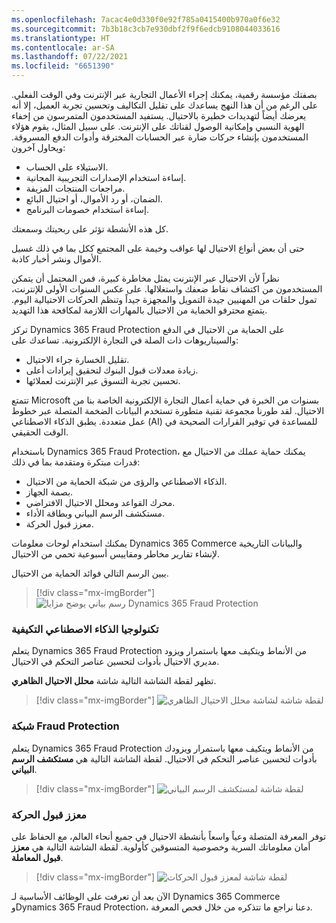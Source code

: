 ```yaml
---
ms.openlocfilehash: 7acac4e0d330f0e92f785a0415400b970a0f6e32
ms.sourcegitcommit: 7b3b18c3cb7e930dbf2f9f6edcb9108044033616
ms.translationtype: HT
ms.contentlocale: ar-SA
ms.lasthandoff: 07/22/2021
ms.locfileid: "6651390"
---
```

بصفتك مؤسسة رقمية، يمكنك إجراء الأعمال التجارية عبر الإنترنت وفي الوقت الفعلي. على الرغم من أن هذا النهج يساعدك على تقليل التكاليف وتحسين تجربة العميل، إلا أنه يعرضك أيضاً لتهديدات خطيرة بالاحتيال. يستفيد المستخدمون المتمرسون من إخفاء الهوية النسبي وإمكانية الوصول لقناتك على الإنترنت. على سبيل المثال، يقوم هؤلاء المستخدمون بإنشاء حركات ضارة عبر الحسابات المخترقة وأدوات الدفع المسروقة. ويحاول آخرون:

- الاستيلاء على الحساب.
- إساءة استخدام الإصدارات التجريبية المجانية.
- مراجعات المنتجات المزيفة.
- الضمان، أو رد الأموال، أو احتيال البائع.
- إساءة استخدام خصومات البرنامج. 

كل هذه الأنشطة تؤثر على ربحيتك وسمعتك.

حتى أن بعض أنواع الاحتيال لها عواقب وخيمة على المجتمع ككل بما في ذلك غسيل الأموال ونشر أخبار كاذبة.

نظراً لأن الاحتيال عبر الإنترنت يمثل مخاطرة كبيرة، فمن المحتمل أن يتمكن المستخدمون من اكتشاف نقاط ضعفك واستغلالها. على عكس السنوات الأولى للإنترنت، تمول حلقات من المهنيين جيدة التمويل والمجهزة جيداً وتنظم الحركات الاحتيالية اليوم. يتمتع محترفو الحماية من الاحتيال بالمهارات اللازمة لمكافحة هذا التهديد.

تركز Dynamics 365 Fraud Protection على الحماية من الاحتيال في الدفع والسيناريوهات ذات الصلة في التجارة الإلكترونية. تساعدك على:

- تقليل الخسارة جراء الاحتيال.
- زيادة معدلات قبول البنوك لتحقيق إيرادات أعلى.
- تحسين تجربة التسوق عبر الإنترنت لعملائها.

تتمتع Microsoft بسنوات من الخبرة في حماية أعمال التجارة الإلكترونية الخاصة بنا من الاحتيال. لقد طورنا مجموعة تقنية متطورة تستخدم البيانات الضخمة المتصلة عبر خطوط عمل متعددة. يطبق الذكاء الاصطناعي (AI) للمساعدة في توفير القرارات الصحيحة في الوقت الحقيقي.

باستخدام Dynamics 365 Fraud Protection، يمكنك حماية عملك من الاحتيال مع قدرات مبتكرة ومتقدمة بما في ذلك:

- الذكاء الاصطناعي والرؤى من شبكة الحماية من الاحتيال.
- بصمة الجهاز.
- محرك القواعد ومحلل الاحتيال الافتراضي.
- مستكشف الرسم البياني وبطاقة الأداء.
- معزز قبول الحركة.

يمكنك استخدام لوحات معلومات Dynamics 365 Commerce والبيانات التاريخية لإنشاء تقارير مخاطر ومقاييس أسبوعية تحمي من الاحتيال.

يبين الرسم التالي فوائد الحماية من الاحتيال.

> [!div class="mx-imgBorder"]
> ![رسم بياني يوضح مزايا Dynamics 365 Fraud Protection](../media/m14-fraud-protection2.png) 
 
### <a name="adaptive-ai-technology"></a>تكنولوجيا الذكاء الاصطناعي التكيفية

يتعلم Dynamics 365 Fraud Protection من الأنماط ويتكيف معها باستمرار ويزود مديري الاحتيال بأدوات لتحسين عناصر التحكم في الاحتيال.

تظهر لقطة الشاشة التالية شاشة **محلل الاحتيال الظاهري**.

> [!div class="mx-imgBorder"]
> ![لقطة شاشة لشاشة محلل الاحتيال الظاهري](../media/m14-fraud-protection.png)

### <a name="fraud-protection-network"></a>شبكة Fraud Protection

يتعلم Dynamics 365 Fraud Protection من الأنماط ويتكيف معها باستمرار ويزودك بأدوات لتحسين عناصر التحكم في الاحتيال. لقطة الشاشة التالية هي **مستكشف الرسم البياني**.

> [!div class="mx-imgBorder"]
> ![لقطة شاشة لمستكشف الرسم البياني](../media/m14-fraud-network.png)

### <a name="transaction-acceptance-booster"></a>معزز قبول الحركة

توفر المعرفة المتصلة وعياً واسعاً بأنشطة الاحتيال في جميع أنحاء العالم، مع الحفاظ على أمان معلوماتك السرية وخصوصية المتسوقين كأولوية. لقطة الشاشة التالية هي **معزز قبول المعاملة**.

> [!div class="mx-imgBorder"]
> ![لقطة شاشة لمعزز قبول الحركات](../media/m14-transaction-acceptance-booster.png)

الآن بعد أن تعرفت على الوظائف الأساسية لـ Dynamics 365 Commerce وDynamics 365 Fraud Protection، دعنا نراجع ما تتذكره من خلال فحص المعرفة.
